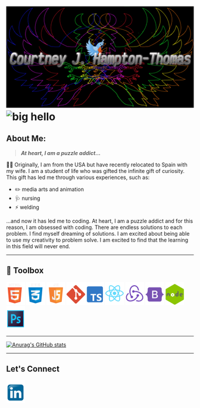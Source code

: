 # ![Blue jaye Banner](/assets/LogoBackground2.png) <img src="https://raw.githubusercontent.com/gist/Prince-Shivaram/3ace2c813ca49546f3f5f20cd03a2d3e/raw/6058e76860d16ee29df949da3166b3653959318f/hello.gif" alt="big hello" height="150" width="100%"/>

## About Me:

> **_At heart, I am a puzzle addict..._**

🏳️‍🌈 Originally, I am from the USA but have recently relocated to Spain with my wife. I am a student of life who was gifted the infinite gift of curiosity. This gift has led me through various experiences, such as:

- ✏️ media arts and animation
- 🩺 nursing
- ⚡ welding

...and now it has led me to coding. At heart, I am a puzzle addict and for this reason, I am obsessed with coding. There are endless solutions to each problem. I find myself dreaming of solutions. I am excited about being able to use my creativity to problem solve. I am excited to find that the learning in this field will never end.

---

## 🧰 Toolbox

<img src="/assets/HTMLlogo.png" alt="Html logo" width="50px"/> <img src="/assets/CSSlogo.png" alt="Css logo" width="50px"> <img src="/assets/JSlogo.png" alt="JavaScript Logo" width="50px"/> <img src="/assets/gitlogo.png" alt="git logo" width="50px"/><img src="/assets/TSlogo.png" alt="typescript logo" width="50px"/> <img src="/assets/Reactlogo.png" alt="react logo" width="50px"/> <img src="/assets/Reduxlogo.png" alt="redux logo" width="50px"/> <img src="/assets/Bootstraplogo.png" alt="bootstrap logo" width="50px"/> <img src="/assets/nodejslogo.png" alt="node.js logo" width="50px"/> <img src="/assets/Photoshoplogo.png" alt="Photoshop logo" width="50px"/>

---

[![Anurag's GitHub stats](https://github-readme-stats.vercel.app/api?username=champtont&hide=stars)](https://github.com/anuraghazra/github-readme-stats)

---

## Let's Connect

<a href="https://www.linkedin.com/in/courtney-hampton-thomas-4942a8257/"><img src="/assets/linkedinlogo.png" alt="linkedin Link" width="50px"/></a>

<!--
**Champtont/Champtont** is a ✨ _special_ ✨ repository because its `README.md` (this file) appears on your GitHub profile.

Here are some ideas to get you started:

- 🔭 I’m currently working on ...
- 🌱 I’m currently learning ...
- 👯 I’m looking to collaborate on ...
- 🤔 I’m looking for help with ...
- 💬 Ask me about ...
- 📫 How to reach me: ...
- 😄 Pronouns: ...
- ⚡ Fun fact: ...
-->
